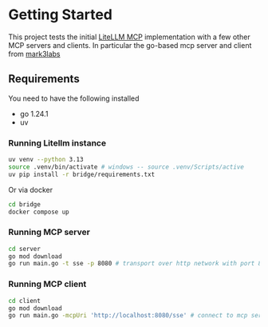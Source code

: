 # Getting Started

This project tests the initial [LiteLLM MCP](https://github.com/BerriAI/litellm/pull/9436) implementation with a few other MCP servers and clients. In particular the go-based mcp server and client from [mark3labs](https://github.com/mark3labs/mcp-go/tree/main/examples/everything)

## Requirements

You need to have the following installed

* go 1.24.1
* uv

### Running Litellm instance

```sh
uv venv --python 3.13
source .venv/bin/activate # windows -- source .venv/Scripts/active
uv pip install -r bridge/requirements.txt
```

Or via docker

```sh
cd bridge
docker compose up
```

### Running MCP server

```sh
cd server
go mod download
go run main.go -t sse -p 8080 # transport over http network with port 8080
```

### Running MCP client

```sh
cd client
go mod download
go run main.go -mcpUri 'http://localhost:8080/sse' # connect to mcp server on uri
```
